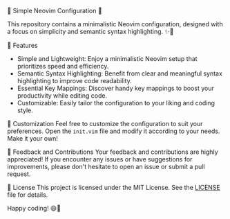 🌟 Simple Neovim Configuration 🌟

This repository contains a minimalistic Neovim configuration, designed with a focus on simplicity and semantic syntax highlighting. ✨🎨

🚀 Features
- Simple and Lightweight: Enjoy a minimalistic Neovim setup that prioritizes speed and efficiency.
- Semantic Syntax Highlighting: Benefit from clear and meaningful syntax highlighting to improve code readability.
- Essential Key Mappings: Discover handy key mappings to boost your productivity while editing code.
- Customizable: Easily tailor the configuration to your liking and coding style.

🎨 Customization
Feel free to customize the configuration to suit your preferences. Open the `init.vim` file and modify it according to your needs. Make it your own!

🤝 Feedback and Contributions
Your feedback and contributions are highly appreciated! If you encounter any issues or have suggestions for improvements, please don't hesitate to open an issue or submit a pull request.

📜 License
This project is licensed under the MIT License. See the [LICENSE](LICENSE) file for details.

Happy coding! 😄🎉

